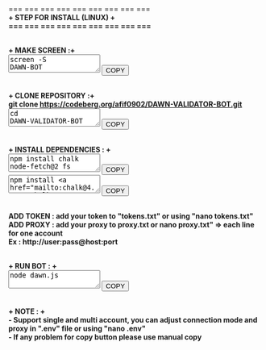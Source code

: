 <br>=== === === === === === === === ===
<br><b>+ STEP FOR INSTALL (LINUX) +<b>
<br>=== === === === === === === === ===

<br><b>+ MAKE SCREEN :+<b>
<br><textarea id="text-copy" class="form-copy">screen -S DAWN-BOT</textarea>
<button class="btn btn-copy btn-circle">
    COPY
</button>

<br><b>+ CLONE REPOSITORY :+<b>
<br>git clone https://codeberg.org/afif0902/DAWN-VALIDATOR-BOT.git
<br><textarea id="text-copy" class="form-copy">cd DAWN-VALIDATOR-BOT</textarea>
<button class="btn btn-copy btn-circle">
    COPY
</button>

<br><b>+ INSTALL DEPENDENCIES : +<b>
<br><textarea id="text-copy" class="form-copy">npm install chalk node-fetch@2 fs</textarea>
<button class="btn btn-copy btn-circle">
    COPY
</button>
<br><textarea id="text-copy" class="form-copy">npm install chalk@4.1.2</textarea>
<button class="btn btn-copy btn-circle">
    COPY
</button>

<br>ADD TOKEN : add your token to "tokens.txt" or using "nano tokens.txt"
<br>ADD PROXY : add your proxy to proxy.txt or nano proxy.txt" => each line for one account
<br> Ex : http://user:pass@host:port

<br><b>+ RUN BOT : +<b>
<br><textarea id="text-copy" class="form-copy">node dawn.js</textarea>
<button class="btn btn-copy btn-circle">
    COPY
</button>

<br><b>+ NOTE : +<b>
<br>- Support single and multi account, you can adjust connection mode and proxy in ".env" file or using "nano .env"
<br>- If any problem for copy button please use manual copy